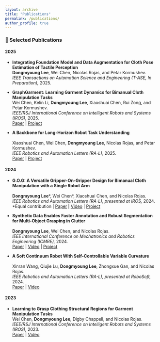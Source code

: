 ```yaml
---
layout: archive
title: "Publications"
permalink: /publications/
author_profile: true
---
```


### 📄 Selected Publications

#### 2025
- **Integrating Foundation Model and Data Augmentation for Cloth Pose Estimation of Tactile Perception**
<br>**Dongmyoung Lee**, Wei Chen, Nicolas Rojas, and Petar Kormushev.<br>
*IEEE Transactions on Automation Science and Engineering (T-ASE, In Preparation),* 2025.<br>

- **GraphGarment: Learning Garment Dynamics for Bimanual Cloth Manipulation Tasks**
<br>Wei Chen, Kelin Li, **Dongmyoung Lee**, Xiaoshuai Chen, Rui Zong, and Petar Kormushev.<br>
*IEEE/RSJ International Conference on Intelligent Robots and Systems (IROS),* 2025.<br>
[Paper](https://arxiv.org/pdf/2503.05817) | [Project](https://sites.google.com/view/graphgarment)

- **A Backbone for Long-Horizon Robot Task Understanding**  
<br>Xiaoshuai Chen, Wei Chen, **Dongmyoung Lee**, Nicolas Rojas, and Petar Kormushev.<br>
*IEEE Robotics and Automation Letters (RA-L),* 2025.<br>
[Paper](https://arxiv.org/pdf/2408.01334) | [Project](https://sites.google.com/view/therbligsbasedbackbone/)

#### 2024
- **G.O.G: A Versatile Gripper-On-Gripper Design for Bimanual Cloth Manipulation with a Single Robot Arm**  
<br>**Dongmyoung Lee**\*, Wei Chen\*, Xiaoshuai Chen, and Nicolas Rojas.<br>
*IEEE Robotics and Automation Letters (RA-L), presented at IROS,* 2024.<br>
\*Equal contribution | [Paper](https://arxiv.org/pdf/2401.10702.pdf) | [Video](https://www.youtube.com/watch?v=YOI2AswGpAU) | [Project](https://sites.google.com/view/gripperongripper)

- **Synthetic Data Enables Faster Annotation and Robust Segmentation for Multi-Object Grasping in Clutter**  
<br>**Dongmyoung Lee**, Wei Chen, and Nicolas Rojas.<br>
*IEEE International Conference on Mechatronics and Robotics Engineering (ICMRE),* 2024.<br>
[Paper](https://arxiv.org/pdf/2401.13405.pdf) | [Video](https://www.youtube.com/watch?v=V3SSSPSo-HY) | [Project](https://sites.google.com/view/synthetic-dataset-generation)

- **A Soft Continuum Robot With Self-Controllable Variable Curvature**  
<br>Xinran Wang, Qiujie Lu, **Dongmyoung Lee**, Zhongxue Gan, and Nicolas Rojas.<br>
*IEEE Robotics and Automation Letters (RA-L), presented at RoboSoft,* 2024.<br>
[Paper](https://ieeexplore.ieee.org/stamp/stamp.jsp?tp=&arnumber=10387683) | [Video](https://www.youtube.com/watch?v=H6SCK0NjGpE)

#### 2023
- **Learning to Grasp Clothing Structural Regions for Garment Manipulation Tasks**
<br>Wei Chen, **Dongmyoung Lee**, Digby Chappell, and Nicolas Rojas.<br>
*IEEE/RSJ International Conference on Intelligent Robots and Systems (IROS),* 2023.<br>
[Paper](https://arxiv.org/pdf/2306.14553.pdf) | [Video](https://www.youtube.com/watch?v=Ik8mNMNgOvY)
